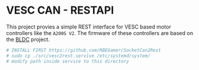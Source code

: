 # VESC CAN - RESTAPI


This project provies a simple REST interface for VESC based motor controllers like the `A200S V2`.
The firmware of these controllers are based on the [BLDC](https://github.com/vedderb/bldc) project.

```bash
# INSTALL FIRST https://github.com/RBEGamer/SocketCan2Rest
# sudo cp ./src/vesc2rest.servive /etc/systemd/system/
# modify path inside service to this directory
```

